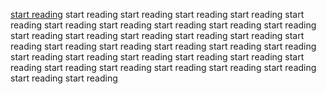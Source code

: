 
[start reading](ruler.md) start reading start reading start reading start reading start reading start reading 
start reading start reading start reading start reading start reading start reading start reading
start reading start reading start reading start reading start reading start reading start reading
start reading start reading start reading start reading start reading start reading start reading
start reading start reading start reading start reading start reading start reading start reading
